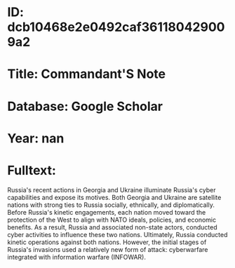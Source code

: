 # ID: dcb10468e2e0492caf361180429009a2
# Title: Commandant'S Note
# Database: Google Scholar
# Year: nan
# Fulltext:
Russia's recent actions in Georgia and Ukraine illuminate Russia's cyber capabilities and expose its motives.
Both Georgia and Ukraine are satellite nations with strong ties to Russia socially, ethnically, and diplomatically.
Before Russia's kinetic engagements, each nation moved toward the protection of the West to align with NATO ideals, policies, and economic benefits.
As a result, Russia and associated non-state actors, conducted cyber activities to influence these two nations.
Ultimately, Russia conducted kinetic operations against both nations.
However, the initial stages of Russia's invasions used a relatively new form of attack: cyberwarfare integrated with information warfare (INFOWAR).